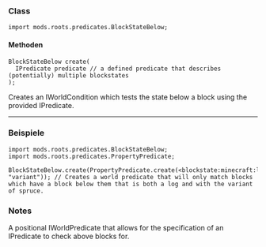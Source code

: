 
### Class

```zenscript
import mods.roots.predicates.BlockStateBelow;
```

#### Methoden

```zenscript
BlockStateBelow create(
  IPredicate predicate // a defined predicate that describes (potentially) multiple blockstates
);
```

Creates an IWorldCondition which tests the state below a block using the provided IPredicate.

---


### Beispiele

```zenscript
import mods.roots.predicates.BlockStateBelow;
import mods.roots.predicates.PropertyPredicate;

BlockStateBelow.create(PropertyPredicate.create(<blockstate:minecraft:log:variant=spruce>, "variant")); // Creates a world predicate that will only match blocks which have a block below them that is both a log and with the variant of spruce.
```

### Notes

A positional IWorldPredicate that allows for the specification of an IPredicate to check above blocks for. 
